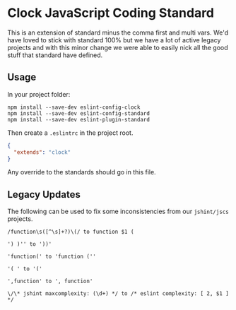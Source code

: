 # Clock JavaScript Coding Standard

This is an extension of standard minus the comma first and multi vars. We'd have
loved to stick with standard 100% but we have a lot of active legacy projects
and with this minor change we were able to easily nick all the good stuff that
standard have defined.

## Usage

In your project folder:

```
npm install --save-dev eslint-config-clock
npm install --save-dev eslint-config-standard
npm install --save-dev eslint-plugin-standard
```

Then create a `.eslintrc` in the project root.

```json
{
  "extends": "clock"
}
```

Any override to the standards should go in this file.

## Legacy Updates

The following can be used to fix some inconsistencies from our `jshint/jscs`
projects.

```
/function\s([^\s]+?)\(/ to function $1 (

') )'' to '))'

'function(' to 'function (''

'( ' to '('

',function' to ', function'

\/\* jshint maxcomplexity: (\d+) */ to /* eslint complexity: [ 2, $1 ] */
```